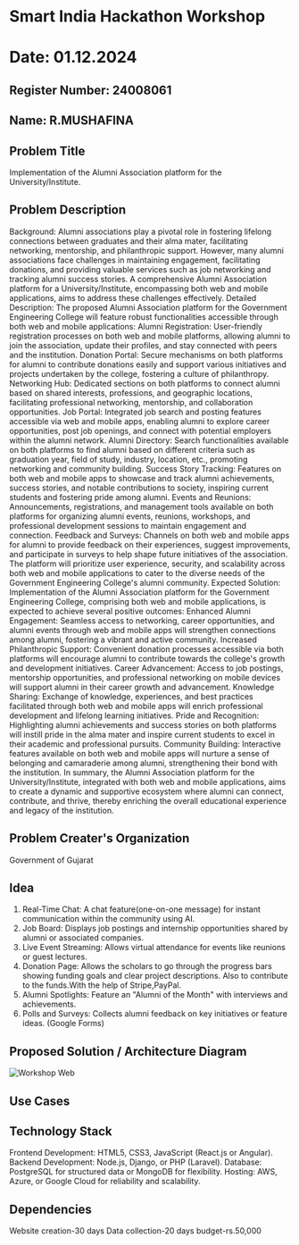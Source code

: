 # Smart India Hackathon Workshop
# Date: 01.12.2024
## Register Number: 24008061
## Name: R.MUSHAFINA
## Problem Title
Implementation of the Alumni Association platform for the University/Institute.
## Problem Description
Background: Alumni associations play a pivotal role in fostering lifelong connections between graduates and their alma mater, facilitating networking, mentorship, and philanthropic support. However, many alumni associations face challenges in maintaining engagement, facilitating donations, and providing valuable services such as job networking and tracking alumni success stories. A comprehensive Alumni Association platform for a University/Institute, encompassing both web and mobile applications, aims to address these challenges effectively. Detailed Description: The proposed Alumni Association platform for the Government Engineering College will feature robust functionalities accessible through both web and mobile applications: Alumni Registration: User-friendly registration processes on both web and mobile platforms, allowing alumni to join the association, update their profiles, and stay connected with peers and the institution. Donation Portal: Secure mechanisms on both platforms for alumni to contribute donations easily and support various initiatives and projects undertaken by the college, fostering a culture of philanthropy. Networking Hub: Dedicated sections on both platforms to connect alumni based on shared interests, professions, and geographic locations, facilitating professional networking, mentorship, and collaboration opportunities. Job Portal: Integrated job search and posting features accessible via web and mobile apps, enabling alumni to explore career opportunities, post job openings, and connect with potential employers within the alumni network. Alumni Directory: Search functionalities available on both platforms to find alumni based on different criteria such as graduation year, field of study, industry, location, etc., promoting networking and community building. Success Story Tracking: Features on both web and mobile apps to showcase and track alumni achievements, success stories, and notable contributions to society, inspiring current students and fostering pride among alumni. Events and Reunions: Announcements, registrations, and management tools available on both platforms for organizing alumni events, reunions, workshops, and professional development sessions to maintain engagement and connection. Feedback and Surveys: Channels on both web and mobile apps for alumni to provide feedback on their experiences, suggest improvements, and participate in surveys to help shape future initiatives of the association. The platform will prioritize user experience, security, and scalability across both web and mobile applications to cater to the diverse needs of the Government Engineering College's alumni community. Expected Solution: Implementation of the Alumni Association platform for the Government Engineering College, comprising both web and mobile applications, is expected to achieve several positive outcomes: Enhanced Alumni Engagement: Seamless access to networking, career opportunities, and alumni events through web and mobile apps will strengthen connections among alumni, fostering a vibrant and active community. Increased Philanthropic Support: Convenient donation processes accessible via both platforms will encourage alumni to contribute towards the college's growth and development initiatives. Career Advancement: Access to job postings, mentorship opportunities, and professional networking on mobile devices will support alumni in their career growth and advancement. Knowledge Sharing: Exchange of knowledge, experiences, and best practices facilitated through both web and mobile apps will enrich professional development and lifelong learning initiatives. Pride and Recognition: Highlighting alumni achievements and success stories on both platforms will instill pride in the alma mater and inspire current students to excel in their academic and professional pursuits. Community Building: Interactive features available on both web and mobile apps will nurture a sense of belonging and camaraderie among alumni, strengthening their bond with the institution. In summary, the Alumni Association platform for the University/Institute, integrated with both web and mobile applications, aims to create a dynamic and supportive ecosystem where alumni can connect, contribute, and thrive, thereby enriching the overall educational experience and legacy of the institution.
## Problem Creater's Organization
Government of Gujarat

## Idea
1. Real-Time Chat: A chat feature(one-on-one message) for instant communication within the community using AI.
2. Job Board: Displays job postings and internship opportunities shared by alumni or associated companies.
3. Live Event Streaming: Allows virtual attendance for events like reunions or guest lectures.
4. Donation Page: Allows the scholars to go through the progress bars showing funding goals and clear project descriptions. Also to contribute to the funds.With the help of Stripe,PayPal.
5. Alumni Spotlights: Feature an "Alumni of the Month" with interviews and achievements.
6. Polls and Surveys: Collects alumni feedback on key initiatives or feature ideas. (Google Forms)


## Proposed Solution / Architecture Diagram
![Workshop Web](https://github.com/user-attachments/assets/8806e730-d0db-4e7c-b004-6d57a2f6d99d)



## Use Cases





## Technology Stack
Frontend Development: HTML5, CSS3, JavaScript (React.js or Angular).
Backend Development: Node.js, Django, or PHP (Laravel).
Database: PostgreSQL for structured data or MongoDB for flexibility.
Hosting: AWS, Azure, or Google Cloud for reliability and scalability.


## Dependencies
 Website creation-30 days Data collection-20 days budget-rs.50,000


